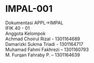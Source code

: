 # IMPAL-001
Dokumentasi APPL->IMPAL</br>
IFIK 40 - 01</br>
Anggota Kelompok</br>
Achmad Choirul Rizal - 1301164689</br>
Damarizki Sukma Triadi - 1301164717</br>
Muhamad Fahmi Fakhrezi – 1301160793</br>
M. Furqan Fahraby P. – 1301164639  </br>

